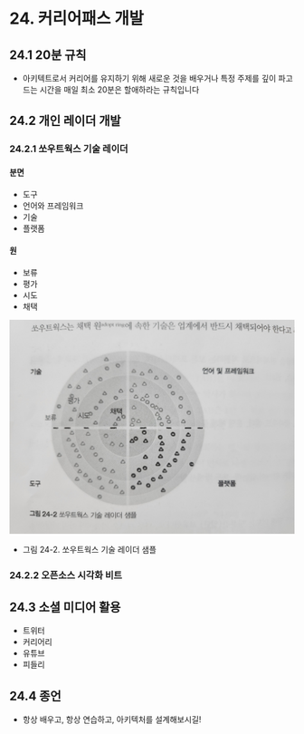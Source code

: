 # 24. 커리어패스 개발

## 24.1 20분 규칙

- 아키텍트로서 커리어를 유지하기 위해 새로운 것을 배우거나 특정 주제를 깊이 파고드는 시간을 매일 최소 20분은 할애하라는 규칙입니다

## 24.2 개인 레이더 개발

### 24.2.1 쏘우트웍스 기술 레이더

#### 분면

- 도구
- 언어와 프레임워크
- 기술
- 플랫폼

#### 원

- 보류
- 평가
- 시도
- 채택

![24-2](./images/24-2.jpeg)

- 그림 24-2. 쏘우트웍스 기술 레이더 샘플

### 24.2.2 오픈소스 시각화 비트

## 24.3 소셜 미디어 활용

- 트위터
- 커리어리
- 유튜브
- 피들리

## 24.4 종언

- 항상 배우고, 항상 연습하고, 아키텍처를 설계해보시길!
